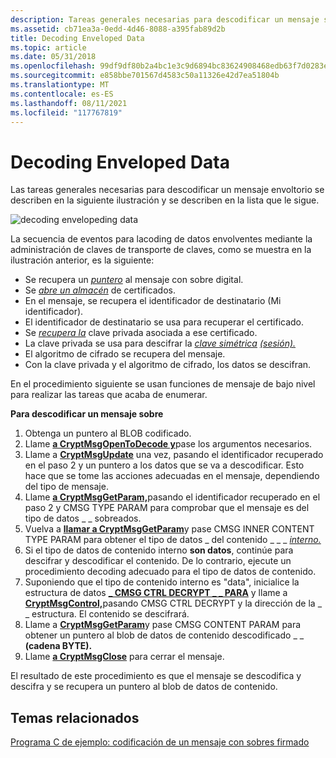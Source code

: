 ```yaml
---
description: Tareas generales necesarias para descodificar un mensaje sobres.
ms.assetid: cb71ea3a-0edd-4d46-8088-a395fab89d2b
title: Decoding Enveloped Data
ms.topic: article
ms.date: 05/31/2018
ms.openlocfilehash: 99df9df80b2a4bc1e3c9d6894bc83624908468edb63f7d0283ee3dca1b50a147
ms.sourcegitcommit: e858bbe701567d4583c50a11326e42d7ea51804b
ms.translationtype: MT
ms.contentlocale: es-ES
ms.lasthandoff: 08/11/2021
ms.locfileid: "117767819"
---
```

# <a name="decoding-enveloped-data"></a>Decoding Enveloped Data

Las tareas generales necesarias para descodificar un mensaje envoltorio se describen en la siguiente ilustración y se describen en la lista que le sigue.

![decoding envelopeding data](images/decemsg.png)

La secuencia de eventos para lacoding de datos envolventes mediante la administración de claves de transporte de claves, como se muestra en la ilustración anterior, es la siguiente:

-   Se recupera un [*puntero*](../secgloss/d-gly.md) al mensaje con sobre digital.
-   Se [*abre un almacén*](../secgloss/c-gly.md) de certificados.
-   En el mensaje, se recupera el identificador de destinatario (Mi identificador).
-   El identificador de destinatario se usa para recuperar el certificado.
-   Se [*recupera la*](../secgloss/p-gly.md) clave privada asociada a ese certificado.
-   La clave privada se usa para descifrar la [*clave simétrica*](../secgloss/s-gly.md) [*(sesión).*](../secgloss/s-gly.md)
-   El algoritmo de cifrado se recupera del mensaje.
-   Con la clave privada y el algoritmo de cifrado, los datos se descifran.

En el procedimiento siguiente se usan funciones de mensaje de bajo nivel para realizar las tareas que acaba de enumerar.

**Para descodificar un mensaje sobre**

1.  Obtenga un puntero al BLOB codificado.
2.  Llame [**a CryptMsgOpenToDecode y**](/windows/desktop/api/Wincrypt/nf-wincrypt-cryptmsgopentodecode)pase los argumentos necesarios.
3.  Llame a [**CryptMsgUpdate**](/windows/desktop/api/Wincrypt/nf-wincrypt-cryptmsgupdate) una vez, pasando el identificador recuperado en el paso 2 y un puntero a los datos que se va a descodificar. Esto hace que se tome las acciones adecuadas en el mensaje, dependiendo del tipo de mensaje.
4.  Llame [**a CryptMsgGetParam,**](/windows/desktop/api/Wincrypt/nf-wincrypt-cryptmsggetparam)pasando el identificador recuperado en el paso 2 y CMSG TYPE PARAM para comprobar que el mensaje es del tipo de datos \_ \_ sobreados.
5.  Vuelva a [**llamar a CryptMsgGetParam**](/windows/desktop/api/Wincrypt/nf-wincrypt-cryptmsggetparam)y pase CMSG INNER CONTENT TYPE PARAM para obtener el tipo de datos \_ del contenido \_ \_ \_ [*interno.*](../secgloss/i-gly.md)
6.  Si el tipo de datos de contenido interno **son datos**, continúe para descifrar y descodificar el contenido. De lo contrario, ejecute un procedimiento decoding adecuado para el tipo de datos de contenido.
7.  Suponiendo que el tipo de contenido interno es "data", inicialice la estructura de datos [**\_ CMSG CTRL DECRYPT \_ \_ PARA**](/windows/desktop/api/Wincrypt/ns-wincrypt-cmsg_ctrl_decrypt_para) y llame a [**CryptMsgControl,**](/windows/desktop/api/Wincrypt/nf-wincrypt-cryptmsgcontrol)pasando CMSG CTRL DECRYPT y la dirección de la \_ \_ estructura. El contenido se descifrará.
8.  Llame a [**CryptMsgGetParam**](/windows/desktop/api/Wincrypt/nf-wincrypt-cryptmsggetparam)y pase CMSG CONTENT PARAM para obtener un puntero al blob de datos de contenido descodificado \_ \_ **(cadena BYTE).**
9.  Llame [**a CryptMsgClose**](/windows/desktop/api/Wincrypt/nf-wincrypt-cryptmsgclose) para cerrar el mensaje.

El resultado de este procedimiento es que el mensaje se descodifica y descifra y se recupera un puntero al blob de datos de contenido.

## <a name="related-topics"></a>Temas relacionados

<dl> <dt>

[Programa C de ejemplo: codificación de un mensaje con sobres firmado](example-c-program-encoding-an-enveloped-signed-message.md)
</dt> </dl>

 

 
